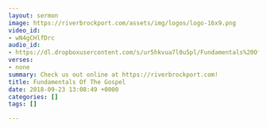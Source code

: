 ```yaml
---
layout: sermon
image: https://riverbrockport.com/assets/img/logos/logo-16x9.png
video_id:
- wN4gCHlfDrc
audio_id:
- https://dl.dropboxusercontent.com/s/ur5hkvua7l0u5pl/Fundamentals%20Of%20The%20Gospel.mp3?dl=0
verses:
- none
summary: Check us out online at https://riverbrockport.com!
title: Fundamentals Of The Gospel
date: 2018-09-23 13:08:49 +0000
categories: []
tags: []

---
```

